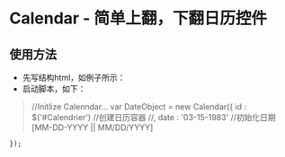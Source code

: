 # Calendar - 简单上翻，下翻日历控件

## 使用方法

*  先写结构html，如例子所示：
*  启动脚本，如下：
>	//Initlize Calenndar...
	var DateObject = new Calendar({
		id : $('#Calendrier')		//创建日历容器
		//, date : '03-15-1983'   //初始化日期 [MM-DD-YYYY || MM/DD/YYYY]

	});


